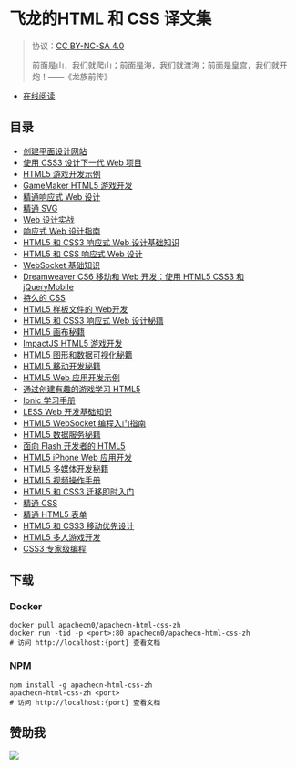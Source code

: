 # 飞龙的HTML 和 CSS 译文集

> 协议：[CC BY-NC-SA 4.0](http://creativecommons.org/licenses/by-nc-sa/4.0/)
> 
> 前面是山，我们就爬山；前面是海，我们就渡海；前面是皇宫，我们就开炮！——《龙族前传》

* [在线阅读](https://htcs.apachecn.org)
## 目录

+   [创建平面设计网站](docs/create-flat-design-website/SUMMARY.md)
+   [使用 CSS3 设计下一代 Web 项目](docs/design-next-gen-web-proj-css3/SUMMARY.md)
+   [HTML5 游戏开发示例](docs/h5-game-dev-exam/SUMMARY.md)
+   [GameMaker HTML5 游戏开发](docs/h5-game-dev-gamemaker/SUMMARY.md)
+   [精通响应式 Web 设计](docs/master-res-web-design/SUMMARY.md)
+   [精通 SVG](docs/master-svg/SUMMARY.md)
+   [Web 设计实战](docs/prac-web-design/SUMMARY.md)
+   [响应式 Web 设计指南](docs/res-web-design-begin-guide/SUMMARY.md)
+   [HTML5 和 CSS3 响应式 Web 设计基础知识](docs/res-web-design-h5-css/SUMMARY.md)
+   [HTML5 和 CSS 响应式 Web 设计](docs/res-web-design-h5c3-essense/SUMMARY.md)
+   [WebSocket 基础知识](docs/ws-essense/SUMMARY.md)
+   [Dreamweaver CS6 移动和 Web 开发：使用 HTML5 CSS3 和 jQueryMobile](docs/dw-cs6-mobi-web-dev-h5c3-jqmobi/SUMMARY.md)
+   [持久的 CSS](docs/endure-css/SUMMARY.md)
+   [HTML5 样板文件的 Web开发](docs/h5-boiler-web-dev/SUMMARY.md)
+   [HTML5 和 CSS3 响应式 Web 设计秘籍](docs/h5c3-res-web-design-cb/SUMMARY.md)
+   [HTML5 画布秘籍](docs/h5-canvas-cb/SUMMARY.md)
+   [ImpactJS HTML5 游戏开发](docs/h5-game-dev-impact/SUMMARY.md)
+   [HTML5 图形和数据可视化秘籍](docs/h5-graph-datavis-cb/SUMMARY.md)
+   [HTML5 移动开发秘籍](docs/h5-mobi-dev-cb/SUMMARY.md)
+   [HTML5 Web 应用开发示例](docs/h5-web-app-dev-exam/SUMMARY.md)
+   [通过创建有趣的游戏学习 HTML5](docs/learn-h5-create-fun-game/SUMMARY.md)
+   [Ionic 学习手册](docs/learn-ionic/SUMMARY.md)
+   [LESS Web 开发基础知识](docs/less-web-dev-essense/SUMMARY.md)
+   [HTML5 WebSocket 编程入门指南](docs/get-start-h5-ws-prog/SUMMARY.md)
+   [HTML5 数据服务秘籍](docs/h5-data-svc-cb/SUMMARY.md)
+   [面向 Flash 开发者的 HTML5](docs/h5-flash-dev/SUMMARY.md)
+   [HTML5 iPhone Web 应用开发](docs/h5-iphone-web-app-dev/SUMMARY.md)
+   [HTML5 多媒体开发秘籍](docs/h5-multimedia-dev-cb/SUMMARY.md)
+   [HTML5 视频操作手册](docs/h5-video-howto/SUMMARY.md)
+   [HTML5 和 CSS3 迁移即时入门](docs/ins-migrant-h5c3-howto/SUMMARY.md)
+   [精通 CSS](docs/master-css/SUMMARY.md)
+   [精通 HTML5 表单](docs/master-h5-form/SUMMARY.md)
+   [HTML5 和 CSS3 移动优先设计](docs/mobi-first-design-h5c3/SUMMARY.md)
+   [HTML5 多人游戏开发](docs/multiplayer-game-dev-h5/SUMMARY.md)
+   [CSS3 专家级编程](docs/prof-c3/SUMMARY.md)

## 下载

### Docker

```
docker pull apachecn0/apachecn-html-css-zh
docker run -tid -p <port>:80 apachecn0/apachecn-html-css-zh
# 访问 http://localhost:{port} 查看文档
```

### NPM

```
npm install -g apachecn-html-css-zh
apachecn-html-css-zh <port>
# 访问 http://localhost:{port} 查看文档
```

## 赞助我

![](https://img-blog.csdnimg.cn/20200112005920729.png)
